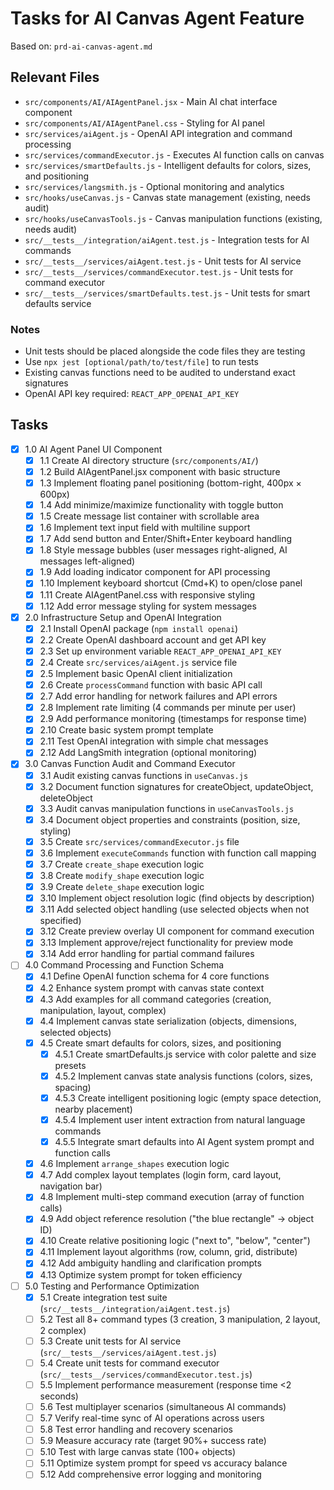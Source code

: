 # Tasks for AI Canvas Agent Feature

Based on: `prd-ai-canvas-agent.md`

## Relevant Files

- `src/components/AI/AIAgentPanel.jsx` - Main AI chat interface component
- `src/components/AI/AIAgentPanel.css` - Styling for AI panel
- `src/services/aiAgent.js` - OpenAI API integration and command processing
- `src/services/commandExecutor.js` - Executes AI function calls on canvas
- `src/services/smartDefaults.js` - Intelligent defaults for colors, sizes, and positioning
- `src/services/langsmith.js` - Optional monitoring and analytics
- `src/hooks/useCanvas.js` - Canvas state management (existing, needs audit)
- `src/hooks/useCanvasTools.js` - Canvas manipulation functions (existing, needs audit)
- `src/__tests__/integration/aiAgent.test.js` - Integration tests for AI commands
- `src/__tests__/services/aiAgent.test.js` - Unit tests for AI service
- `src/__tests__/services/commandExecutor.test.js` - Unit tests for command executor
- `src/__tests__/services/smartDefaults.test.js` - Unit tests for smart defaults service

### Notes

- Unit tests should be placed alongside the code files they are testing
- Use `npx jest [optional/path/to/test/file]` to run tests
- Existing canvas functions need to be audited to understand exact signatures
- OpenAI API key required: `REACT_APP_OPENAI_API_KEY`

## Tasks

- [x] 1.0 AI Agent Panel UI Component
  - [x] 1.1 Create AI directory structure (`src/components/AI/`)
  - [x] 1.2 Build AIAgentPanel.jsx component with basic structure
  - [x] 1.3 Implement floating panel positioning (bottom-right, 400px × 600px)
  - [x] 1.4 Add minimize/maximize functionality with toggle button
  - [x] 1.5 Create message list container with scrollable area
  - [x] 1.6 Implement text input field with multiline support
  - [x] 1.7 Add send button and Enter/Shift+Enter keyboard handling
  - [x] 1.8 Style message bubbles (user messages right-aligned, AI messages left-aligned)
  - [x] 1.9 Add loading indicator component for API processing
  - [x] 1.10 Implement keyboard shortcut (Cmd+K) to open/close panel
  - [x] 1.11 Create AIAgentPanel.css with responsive styling
  - [x] 1.12 Add error message styling for system messages

- [x] 2.0 Infrastructure Setup and OpenAI Integration
  - [x] 2.1 Install OpenAI package (`npm install openai`)
  - [x] 2.2 Create OpenAI dashboard account and get API key
  - [x] 2.3 Set up environment variable `REACT_APP_OPENAI_API_KEY`
  - [x] 2.4 Create `src/services/aiAgent.js` service file
  - [x] 2.5 Implement basic OpenAI client initialization
  - [x] 2.6 Create `processCommand` function with basic API call
  - [x] 2.7 Add error handling for network failures and API errors
  - [x] 2.8 Implement rate limiting (4 commands per minute per user)
  - [x] 2.9 Add performance monitoring (timestamps for response time)
  - [x] 2.10 Create basic system prompt template
  - [x] 2.11 Test OpenAI integration with simple chat messages
  - [x] 2.12 Add LangSmith integration (optional monitoring)

- [x] 3.0 Canvas Function Audit and Command Executor
  - [x] 3.1 Audit existing canvas functions in `useCanvas.js`
  - [x] 3.2 Document function signatures for createObject, updateObject, deleteObject
  - [x] 3.3 Audit canvas manipulation functions in `useCanvasTools.js`
  - [x] 3.4 Document object properties and constraints (position, size, styling)
  - [x] 3.5 Create `src/services/commandExecutor.js` file
  - [x] 3.6 Implement `executeCommands` function with function call mapping
  - [x] 3.7 Create `create_shape` execution logic
  - [x] 3.8 Create `modify_shape` execution logic
  - [x] 3.9 Create `delete_shape` execution logic
  - [x] 3.10 Implement object resolution logic (find objects by description)
  - [x] 3.11 Add selected object handling (use selected objects when not specified)
  - [x] 3.12 Create preview overlay UI component for command execution
  - [x] 3.13 Implement approve/reject functionality for preview mode
  - [x] 3.14 Add error handling for partial command failures

- [ ] 4.0 Command Processing and Function Schema
  - [x] 4.1 Define OpenAI function schema for 4 core functions
  - [x] 4.2 Enhance system prompt with canvas state context
  - [x] 4.3 Add examples for all command categories (creation, manipulation, layout, complex)
  - [x] 4.4 Implement canvas state serialization (objects, dimensions, selected objects)
  - [x] 4.5 Create smart defaults for colors, sizes, and positioning
    - [x] 4.5.1 Create smartDefaults.js service with color palette and size presets
    - [x] 4.5.2 Implement canvas state analysis functions (colors, sizes, spacing)
    - [x] 4.5.3 Create intelligent positioning logic (empty space detection, nearby placement)
    - [x] 4.5.4 Implement user intent extraction from natural language commands
    - [x] 4.5.5 Integrate smart defaults into AI Agent system prompt and function calls
  - [x] 4.6 Implement `arrange_shapes` execution logic
  - [x] 4.7 Add complex layout templates (login form, card layout, navigation bar)
  - [x] 4.8 Implement multi-step command execution (array of function calls)
  - [x] 4.9 Add object reference resolution ("the blue rectangle" → object ID)
  - [x] 4.10 Create relative positioning logic ("next to", "below", "center")
  - [x] 4.11 Implement layout algorithms (row, column, grid, distribute)
  - [x] 4.12 Add ambiguity handling and clarification prompts
  - [x] 4.13 Optimize system prompt for token efficiency

- [ ] 5.0 Testing and Performance Optimization
  - [x] 5.1 Create integration test suite (`src/__tests__/integration/aiAgent.test.js`)
  - [ ] 5.2 Test all 8+ command types (3 creation, 3 manipulation, 2 layout, 2 complex)
  - [ ] 5.3 Create unit tests for AI service (`src/__tests__/services/aiAgent.test.js`)
  - [ ] 5.4 Create unit tests for command executor (`src/__tests__/services/commandExecutor.test.js`)
  - [ ] 5.5 Implement performance measurement (response time <2 seconds)
  - [ ] 5.6 Test multiplayer scenarios (simultaneous AI commands)
  - [ ] 5.7 Verify real-time sync of AI operations across users
  - [ ] 5.8 Test error handling and recovery scenarios
  - [ ] 5.9 Measure accuracy rate (target 90%+ success rate)
  - [ ] 5.10 Test with large canvas state (100+ objects)
  - [ ] 5.11 Optimize system prompt for speed vs accuracy balance
  - [ ] 5.12 Add comprehensive error logging and monitoring
